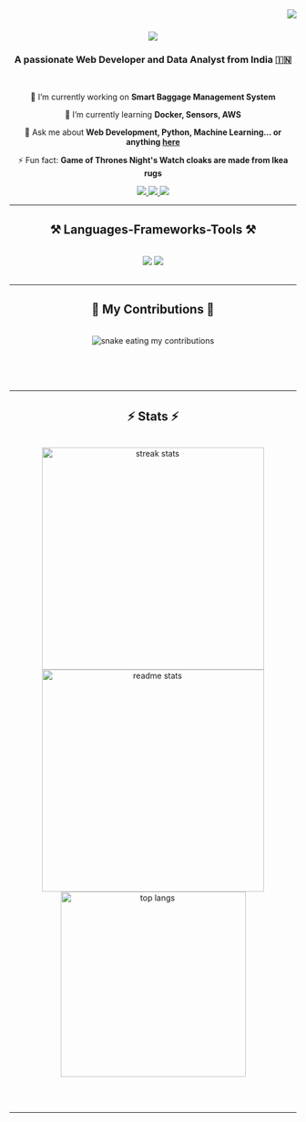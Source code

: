 
<img align="right" src="https://visitor-badge.laobi.icu/badge?page_id=Prathamesh06203.Prathamesh06203" />

<h1 align="center">
    <img src="https://readme-typing-svg.herokuapp.com/?font=Righteous&size=35&center=true&vCenter=true&width=500&height=70&duration=4000&lines=Hi+There!+👋;+I'm+Prathamesh+Kshirsagar!;" />
</h1>

<h3 align="center">A passionate Web Developer and Data Analyst from India 🇮🇳</h3>

<br/>

<div align="center">
 
 🔭 I’m currently working on **Smart Baggage Management System**
 
 🌱 I’m currently learning **Docker, Sensors, AWS**

💬 Ask me about **Web Development, Python, Machine Learning... or anything [here](https://github.com/Prathamesh06203/Prathamesh06203/issues)**

⚡ Fun fact: **Game of Thrones Night's Watch cloaks are made from Ikea rugs**

</div>
 
<div align="center"> 
  <a href="mailto:pkshirsagar06203@gmail.com">
    <img src="https://img.shields.io/badge/Gmail-333333?style=for-the-badge&logo=gmail&logoColor=red" />
  </a>
  <a href="https://www.linkedin.com/in/prathamesh-kshirsagar-65812a217/" target="_blank">
    <img src="https://img.shields.io/badge/LinkedIn-0077B5?style=for-the-badge&logo=linkedin&logoColor=white" />
  </a>
  <a href="#" target="_blank">
    <img src="https://img.shields.io/badge/Portfolio-FF5722?style=for-the-badge&logo=todoist&logoColor=white" /> <!-- sqlite, safari, google-chrome are other good icon options -->
  </a>
</div>

 <hr/>
 
<h2 align="center">⚒️ Languages-Frameworks-Tools ⚒️</h2>
<br/>
<div align="center">
    <img src="https://skillicons.dev/icons?i=react,bootstrap,linux,html,css,vscode,github,tailwind,git,r" />
    <img src="https://skillicons.dev/icons?i=nodejs,python,javascript,ruby,mongodb,c,java,nextjs,mysql,flask,kotlin" /><br>
</div>

<br/>
<hr/>

<div align="center">
  <h2>🐍 My Contributions 🐍</h2>
  <br>
  <img alt="snake eating my contributions" src="https://raw.githubusercontent.com/Prathamesh06203/Prathamesh06203/output/github-contribution-grid-snake.svg" />
  
  <br/><br/><br/>
</div>

<hr/>

<h2 align="center">⚡ Stats ⚡</h2>
<br>
<div align=center>
  <img width=390 src="https://github-readme-streak-stats-Prathamesh06203.vercel.app/?user=Prathamesh06203&count_private=true&theme=react&border_radius=10" alt="streak stats"/>
  <img width=390 src="https://github-readme-stats-Prathamesh06203.vercel.app/api?username=Prathamesh06203&count_private=true&show_icons=true&theme=react&rank_icon=github&border_radius=10" alt="readme stats" />
  <br/>
  <img width=325 align="center" src="https://github-readme-stats-Prathamesh06203.vercel.app/api/top-langs/?username=Prathamesh06203&hide=HTML&langs_count=8&layout=compact&theme=react&border_radius=10&size_weight=0.5&count_weight=0.5&exclude_repo=github-readme-stats" alt="top langs" />
</div>

<br/><br/>

<hr/>

<br/>

<div align="center">

</div>

<br/>

